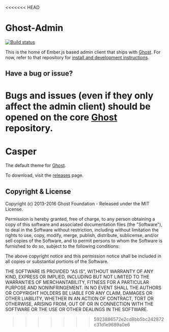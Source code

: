 <<<<<<< HEAD
# Ghost-Admin

<a href="https://travis-ci.org/TryGhost/Ghost-Admin"><img src="https://travis-ci.org/TryGhost/Ghost-Admin.svg?branch=master" alt="Build status" /></a>

This is the home of Ember.js based admin client that ships with [Ghost](https://github.com/tryghost/ghost). For now, refer to that repository for [install and development instructions](https://github.com/TryGhost/Ghost#quick-start-install).

## Have a bug or issue?

Bugs and issues (even if they only affect the admin client) should be opened on the core [Ghost](https://github.com/tryghost/ghost/issues) repository.
=======
# Casper

The default theme for [Ghost](http://github.com/tryghost/ghost/).

To download, visit the [releases](https://github.com/TryGhost/Casper/releases) page.

## Copyright & License

Copyright (c) 2013-2016 Ghost Foundation - Released under the MIT License.

Permission is hereby granted, free of charge, to any person obtaining a copy of this software and associated documentation files (the "Software"), to deal in the Software without restriction, including without limitation the rights to use, copy, modify, merge, publish, distribute, sublicense, and/or sell copies of the Software, and to permit persons to whom the Software is furnished to do so, subject to the following conditions:

The above copyright notice and this permission notice shall be included in all copies or substantial portions of the Software.

THE SOFTWARE IS PROVIDED "AS IS", WITHOUT WARRANTY OF ANY KIND, EXPRESS OR IMPLIED, INCLUDING BUT NOT LIMITED TO THE WARRANTIES OF MERCHANTABILITY, FITNESS FOR A PARTICULAR PURPOSE AND
NONINFRINGEMENT. IN NO EVENT SHALL THE AUTHORS OR COPYRIGHT HOLDERS BE LIABLE FOR ANY CLAIM, DAMAGES OR OTHER LIABILITY, WHETHER IN AN ACTION OF CONTRACT, TORT OR OTHERWISE, ARISING FROM, OUT OF OR IN CONNECTION WITH THE SOFTWARE OR THE USE OR OTHER DEALINGS IN THE SOFTWARE.
>>>>>>> 5923886572e2cd8bb5bc242872c31d1e9689a0e6
